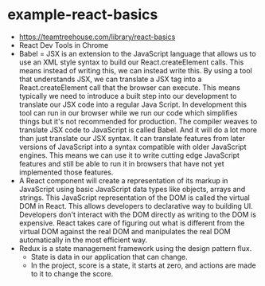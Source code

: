 # example-react-basics
- https://teamtreehouse.com/library/react-basics
- React Dev Tools in Chrome
- Babel = JSX is an extension to the JavaScript language that allows us to use an XML style syntax to build our React.createElement calls.  This means instead of writing this, we can instead write this.  By using a tool that understands JSX, we can translate a JSX tag into a React.createElement call that the browser can execute.  This means typically we need to introduce a built step into our development to translate our JSX code into a regular Java Script.  In development this tool can run in our browser while we run our code which simplifies things but it's not recommended for production.  The compiler weaves to translate JSX code to JavaScript is called Babel.  And it will do a lot more than just translate our JSX syntax.  It can translate features from later versions of JavaScript into a syntax compatible with older JavaScript engines.  This means we can use it to write cutting edge JavaScript features and still be able to run it in browsers that have not yet implemented those features.
- A React component will create a representation of its markup in JavaScript using basic JavaScript data types like objects, arrays and strings.  This JavaScript representation of the DOM is called the virtual DOM in React.  This allows developers to declarative way to building UI.  Developers don't interact with the DOM directly as writing to the DOM is expensive.  React takes care of figuring out what is different from the virtual DOM against the real DOM and manipulates the real DOM automatically in the most efficient way.
- Redux is a state management framework using the design pattern flux.
	- State is data in our application that can change.
	- In the project, score is a state, it starts at zero, and actions are made to it to change the score.
	